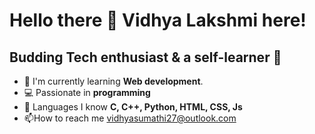 # Hello there :wave: Vidhya Lakshmi here!
## Budding Tech enthusiast & a self-learner :seedling:

- :telescope: I'm currently learning **Web development**.
- :computer: Passionate in **programming**
- :speech_balloon: Languages I know **C, C++, Python, HTML, CSS, Js**
- :mailbox:How to reach me [vidhyasumathi27@outlook.com](vidhyasumathi27@outlook.com)

